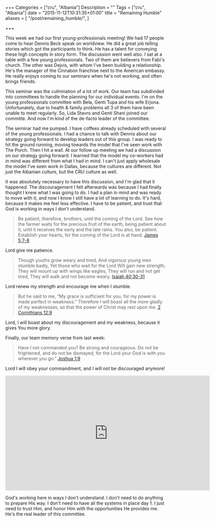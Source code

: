 +++
Categories = ["cru", "Albania"]
Description = ""
Tags = ["cru", "Albania"]
date = "2015-11-12T10:31:35+01:00"
title = "Remaining Humble"
aliases = [
  "/post/remaining_humble/",
]

+++

This week we had our first young-professionals meeting!  We had 17 people come to hear Dennis Beck speak on worldview.  He did a great job telling stories which got the participants to think.  He has a talent for conveying these high concepts in story form.  The discussion went well also.  I sat at a table with a few young professionals.  Two of them are believers from Fabi's church.  The other was Dejvis, with whom I've been building a relationship.  He's the manager of the Cinnabon franchise next to the American embassy.  He really enjoys coming to our seminars when he's not working, and often brings friends.

This seminar was the culmination of a lot of work.  Our team has subdivided into committees to handle the planning for our individual events.  I'm on the young professionals committee with Bela, Genti Tupa and his wife Erjona.  Unfortunately, due to health & family problems all 3 of them have been unable to meet regularly.  So, Lida Stavro and Genti Shani joined our committe.  And now I'm kind of the de-facto leader of the committee.

The seminar had me pumped.  I have coffees already scheduled with several of the young professionals.  I had a chance to talk with Dennis about our strategy going forward to develop leaders out of this group.  I was ready to hit the ground running, moving towards the model that I've seen work with The Porch.  Then I hit a wall.  At our follow up meeting we had a discussion on our strategy going forward.  I learned that the model my co-workers had in mind was different from what I had in mind.  I can't just apply wholesale the model I've seen work in Dallas, because the cultures are different.  Not just the Albanian culture, but the CRU culture as well.

It was absolutely necessary to have this discussion, and I'm glad that it happened.  The discouragement I felt afterwards was because I had finally thought I knew what I was going to do.  I had a plan in mind and was ready to move with it, and now I know I still have a lot of learning to do.  It's hard, because it makes me feel less effective.  I have to be patient, and trust that God is working in ways I don't understand.

> Be patient, therefore, brothers, until the coming of the Lord. 
> See how the farmer waits for the precious fruit of the earth, being 
> patient about it, until it receives the early and the late rains. You 
> also, be patient. Establish your hearts, for the coming of the Lord 
> is at hand. <span class="source"><a href="http://biblehub.com/esv/james/5.htm">James 5:7-8</a></span>

Lord give me patience.

> Though youths grow weary and tired,
> And vigorous young men stumble badly,
> Yet those who wait for the Lord
> Will gain new strength;
> They will mount up with wings like eagles,
> They will run and not get tired,
> They will walk and not become weary.
> <span class="source"><a href="http://biblehub.com/esv/isaiah/40.htm">Isaiah 40:30-31</a></span>

Lord renew my strength and encourage me when I stumble.

> But he said to me, “My grace is sufficient for you, for my power is 
> made perfect in weakness.” Therefore I will boast all the more gladly
> of my weaknesses, so that the power of Christ may rest upon me.
> <span class="source"><a href="http://biblehub.com/esv/2_corinthians/12.htm">2 Corinthians 12:9</a></span>
>

Lord, I will boast about my discouragement and my weakness, because it gives You more glory.

Finally, our team memory verse from last week:

> Have I not commanded you? Be strong and courageous. Do not be 
> frightened, and do not be dismayed, for the Lord your God is with you 
> wherever you go.”
> <span class="source"><a href="http://biblehub.com/esv/joshua/1.htm">Joshua 1:9</a></span>

Lord I will obey your commandment, and I will not be discouraged anymore!


<iframe width="640" height="360" src="https://www.youtube.com/embed/oFf-WaFJRTI" frameborder="0" allowfullscreen></iframe>

God's working here in ways I don't understand.  I don't need to do anything to prepare His way.  I don't need to have all the systems in place day 1.  I just need to trust Him, and honor Him with the opportunities He provides me.  He's the real leader of this committee.
